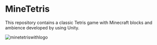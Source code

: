 # MineTetris
This repository contains a classic Tetris game with Minecraft blocks and ambience developed by using Unity.

![minetetriswithlogo](https://github.com/koalalone/MineTetris/assets/72703150/d0d9395b-fad0-4f1d-9055-ae65ef20d0b7)
